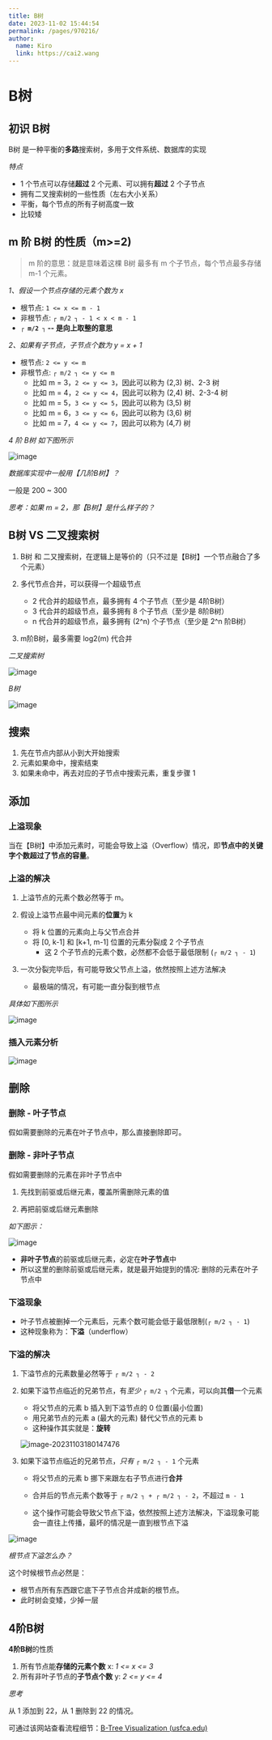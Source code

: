 ```yaml
---
title: B树
date: 2023-11-02 15:44:54
permalink: /pages/970216/
author: 
  name: Kiro
  link: https://cai2.wang
---
```

# B树

## 初识 B树

B树 是一种平衡的**多路**搜索树，多用于文件系统、数据库的实现

*特点*

- 1 个节点可以存储**超过** 2 个元素、可以拥有**超过** 2 个子节点
- 拥有二叉搜索树的一些性质（左右大小关系）
- 平衡，每个节点的所有子树高度一致
- 比较矮

## m 阶 B树 的性质（m>=2)

> m 阶的意思：就是意味着这棵 B树 最多有 m 个子节点，每个节点最多存储 m-1 个元素。

*1、假设一个节点存储的元素个数为 x*

- 根节点: `1 <= x <= m - 1`
- 非根节点: `┌ m/2 ┐ - 1 < x < m - 1`
- **`┌ m/2 ┐` -- 是向上取整的意思**

*2、如果有子节点，子节点个数为 y = x + 1*

- 根节点: `2 <= y <= m`
- 非根节点: `┌ m/2 ┐ <= y <= m`
  - 比如 m = 3，`2 <= y <= 3`，因此可以称为 (2,3) 树、2-3 树
  - 比如 m = 4，`2 <= y <= 4`，因此可以称为 (2,4) 树、2-3-4 树
  - 比如 m = 5，`3 <= y <= 5`，因此可以称为 (3,5) 树
  - 比如 m = 6，`3 <= y <= 6`，因此可以称为 (3,6) 树
  - 比如 m = 7，`4 <= y <= 7`，因此可以称为 (4,7) 树

*4 阶 B树 如下图所示*

![image](https://cmty256.github.io/imgs-blog/basics/image.bdx7egi3h0o.webp)

*数据库实现中一般用【几阶B树】？*

一般是 200 ~ 300

*思考：如果 m = 2，那【B树】是什么样子的？*

## B树 VS 二叉搜索树

1. B树 和 二又搜索树，在逻辑上是等价的（只不过是【B树】一个节点融合了多个元素）

2. 多代节点合并，可以获得一个超级节点
   - 2 代合并的超级节点，最多拥有 4 个子节点（至少是 4阶B树）
   - 3 代合并的超级节点，最多拥有 8 个子节点（至少是 8阶B树）
   - n 代合并的超级节点，最多拥有 (2^n) 个子节点（至少是 2^n 阶B树）
3. m阶B树，最多需要 log2(m) 代合并



*二叉搜索树*

![image](https://cmty256.github.io/imgs-blog/basics/image.14ire6wq0q4g.webp)

*B树*

![image](https://cmty256.github.io/imgs-blog/basics/image.2qhwhkleth00.webp)

## 搜索

1. 先在节点内部从小到大开始搜索
2. 元素如果命中，搜索结束
3. 如果未命中，再去对应的子节点中搜索元素，重复步骤 1

## 添加

### 上溢现象

当在【B树】中添加元素时，可能会导致上溢（Overflow）情况，即**节点中的关键字个数超过了节点的容量**。

### 上溢的解决

1. 上溢节点的元素个数必然等于 m。

2. 假设上溢节点最中间元素的**位置**为 k
   - 将 k 位置的元素向上与父节点合并
   - 将 [0, k-1] 和 [k+1, m-1] 位置的元素分裂成 2 个子节点
     - 这 2 个子节点的元素个数，必然都不会低于最低限制 (`┌ m/2 ┐ - 1`)

3. 一次分裂完毕后，有可能导致父节点上溢，依然按照上述方法解决
   - 最极端的情况，有可能一直分裂到根节点

*具体如下图所示*

![image](https://cmty256.github.io/imgs-blog/images/image.5ktcbq5cgxo0.webp)

### 插入元素分析

![image](https://cmty256.github.io/imgs-blog/images/image.3tawr0tpjy40.webp)

## 删除

### 删除 - 叶子节点

假如需要删除的元素在叶子节点中，那么直接删除即可。

### 删除 - 非叶子节点

假如需要删除的元素在非叶子节点中

1. 先找到前驱或后继元素，覆盖所需删除元素的值

2. 再把前驱或后继元素删除

*如下图示：*

![image](https://cmty256.github.io/imgs-blog/images/image.74119nw0ac80.webp)

- **非叶子节点**的前驱或后继元素，必定在**叶子节点**中
- 所以这里的删除前驱或后继元素，就是最开始提到的情况: 删除的元素在叶子节点中

### 下溢现象

- 叶子节点被删掉一个元素后，元素个数可能会低于最低限制(`┌ m/2 ┐ - 1`)
- 这种现象称为：**下溢**（underflow）

### 下溢的解决

1. 下溢节点的元素数量必然等于 `┌ m/2 ┐ - 2`

2. 如果下溢节点临近的兄弟节点，有*至少* `┌ m/2 ┐` 个元素，可以向其**借**一个元素

   - 将父节点的元素 b 插入到下溢节点的 0 位置(最小位置)
   - 用兄弟节点的元素 a (最大的元素) 替代父节点的元素 b 
   - 这种操作其实就是：**旋转**

   ![image-20231103180147476](https://cmty256.github.io/imgs-blog/basics/image-20231103180147476.h3t6ljlt7z4.webp)

3. 如果下溢节点临近的兄弟节点，*只有* `┌ m/2 ┐ - 1` 个元素

   - 将父节点的元素 b 挪下来跟左右子节点进行**合并**
   - 合并后的节点元素个数等于 `┌ m/2 ┐ + ┌ m/2 ┐ - 2`，不超过 `m - 1`

   - 这个操作可能会导致父节点下溢，依然按照上述方法解决，下溢现象可能会一直往上传播，最坏的情况是一直到根节点下溢 

![image](https://cmty256.github.io/imgs-blog/images/image.4pan5l0305u0.webp)

*根节点下溢怎么办？*

这个时候根节点必然是：

- 根节点所有东西跟它底下子节点合并成新的根节点。
- 此时树会变矮，少掉一层

## 4阶B树

**4阶B树**的性质

1. 所有节点能**存储的元素个数** x: *1 <= x <= 3*
2. 所有非叶子节点的**子节点个数** y: *2 <= y <= 4*

*思考*

从 1 添加到 22，从 1 删除到 22 的情况。

可通过该网站查看流程细节：[B-Tree Visualization (usfca.edu)](https://www.cs.usfca.edu/~galles/visualization/BTree.html)
